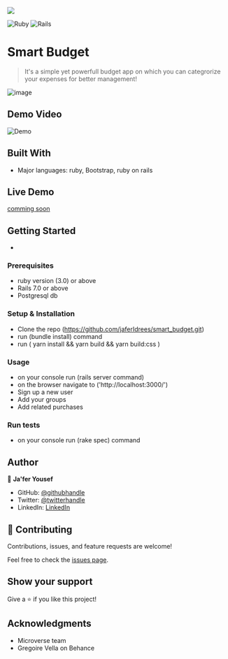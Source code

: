 ![](https://img.shields.io/badge/Microverse-blueviolet)

![Ruby](https://img.shields.io/badge/ruby-%23CC342D.svg?style=for-the-badge&logo=ruby&logoColor=white) ![Rails](https://img.shields.io/badge/rails-%23CC0000.svg?style=for-the-badge&logo=ruby-on-rails&logoColor=white)

# Smart Budget

> It's a simple yet powerfull budget app on which you can categrorize your expenses for better management!

![image](https://user-images.githubusercontent.com/58269142/202866448-2fbb92a7-6c96-4a13-b8f8-29a89f06747c.png)

## Demo Video

![Demo](https://www.loom.com/share/137077cc834b42c284bdcebcb6a98caa)


## Built With

- Major languages: ruby, Bootstrap, ruby on rails


## Live Demo 

[comming soon]()


## Getting Started

-

### Prerequisites
- ruby version (3.0) or above
- Rails 7.0 or above
- Postgresql db

### Setup & Installation
- Clone the repo (https://github.com/jaferIdrees/smart_budget.git)
- run (bundle install) command
- run ( yarn install && yarn build && yarn build:css )
### Usage
- on your console run (rails server command)
- on the browser navigate to ('http://localhost:3000/')
- Sign up a new user
- Add your groups
- Add related purchases


### Run tests
- on your console run (rake spec) command

## Author

👤 **Ja'fer Yousef**

- GitHub: [@githubhandle](https://github.com/jaferIdrees)
- Twitter: [@twitterhandle](https://twitter.com/jafel_l)
- LinkedIn: [LinkedIn](https://linkedin.com/in/jaferll)


## 🤝 Contributing

Contributions, issues, and feature requests are welcome!

Feel free to check the [issues page](https://github.com/jaferIdrees/smart_budget/issues).

## Show your support

Give a ⭐️ if you like this project!

## Acknowledgments

- Microverse team
- Gregoire Vella on Behance


